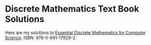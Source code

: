 # Discrete Mathematics Text Book Solutions

Here are my solutions to [Essential Discrete Mathematics for Computer Science](https://www.amazon.com/Essential-Discrete-Mathematics-Computer-Science/dp/0691179298/). ISBN: 978-0-691-17929-2.
